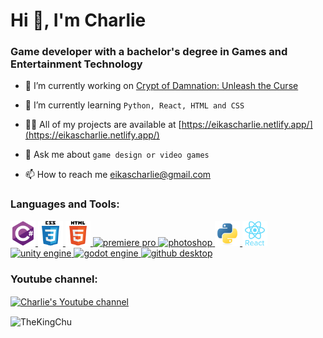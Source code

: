 <h1>Hi 👋, I'm Charlie</h1>
<h3>Game developer with a bachelor's degree in Games and Entertainment Technology</h3>

- 🔭 I’m currently working on [Crypt of Damnation: Unleash the Curse](https://thekingcharlie.itch.io/crypt-of-damnation)

- 🌱 I’m currently learning `Python, React, HTML and CSS`

- 👨‍💻 All of my projects are available at [https://eikascharlie.netlify.app/](https://eikascharlie.netlify.app/)

- 💬 Ask me about `game design or video games`

- 📫 How to reach me eikascharlie@gmail.com


<h3 align="left">Languages and Tools:</h3>
<p align="left"> 
  <a href="https://www.w3schools.com/cs/" target="_blank" rel="noreferrer"> 
    <img src="https://raw.githubusercontent.com/devicons/devicon/master/icons/csharp/csharp-original.svg" alt="csharp" width="40" height="40"/> 
  </a> 
  <a href="https://www.w3schools.com/css/" target="_blank" rel="noreferrer"> 
    <img src="https://raw.githubusercontent.com/devicons/devicon/master/icons/css3/css3-original-wordmark.svg" alt="css3" width="40" height="40"/> 
  </a> 
  <a href="https://www.w3.org/html/" target="_blank" rel="noreferrer"> 
    <img src="https://raw.githubusercontent.com/devicons/devicon/master/icons/html5/html5-original-wordmark.svg" alt="html5" width="40" height="40"/> 
  </a> 
  <a href="https://www.adobe.com/no/products/premiere.html?promoid=HM85X74W&mv=other" target="_blank" rel="noreferrer">
    <img src="https://www.adobe.com/content/dam/acom/one-console/icons_rebrand/pr_appicon.svg" alt="premiere pro" width="40" height="40"/>
  </a>
  <a href="https://www.photoshop.com/en" target="_blank" rel="noreferrer"> 
    <img src="https://www.adobe.com/content/dam/acom/one-console/icons_rebrand/ps_appicon.svg" alt="photoshop" width="40" height="40"/> 
  </a> 
  <a href="https://www.python.org" target="_blank" rel="noreferrer"> 
    <img src="https://raw.githubusercontent.com/devicons/devicon/master/icons/python/python-original.svg" alt="python" width="40" height="40"/> 
  </a> 
  <a href="https://reactjs.org/" target="_blank" rel="noreferrer"> 
    <img src="https://raw.githubusercontent.com/devicons/devicon/master/icons/react/react-original-wordmark.svg" alt="react" width="40" height="40"/> 
  </a> 
  <a href="https://unity.com/" target="_blank" rel="noreferrer"> 
    <img src="https://cdn.sanity.io/images/fuvbjjlp/production/36cbc8ae92c7711afb9ab1ec9f7174863f4d7c19-22x24.svg" alt="unity engine" width="40" height="40"/> 
  </a>
  <a href="https://godotengine.org/" target="_blank" rel="noreferrer">
    <img src="https://godotengine.org/assets/logo_dark.svg" alt="godot engine" width="100" height="40" />
  </a>
  <a href="https://desktop.github.com/" target="_blank" rel="noreferrer">
    <img src="https://desktop.github.com/images/desktop-icon.svg" alt="github desktop" width="40" height="40" />
  </a>
</p>

<h3 align="left">Youtube channel:</h3>
<p align="left">
  <a href="https://www.youtube.com/channel/UCLOiIE3QM2ox3Ix5eJhBVDQ" target="blank">
    <img align="center" src="https://raw.githubusercontent.com/rahuldkjain/github-profile-readme-generator/master/src/images/icons/Social/youtube.svg"   
      alt="Charlie's Youtube channel" height="30" width="40" />
  </a>
</p>

<p>
  <img align="center" src="https://github-readme-stats.vercel.app/api/top-langs?username=TheKingChu&show_icons=true&theme=dracula&locale=en&layout=compact" alt="TheKingChu" /></p>
